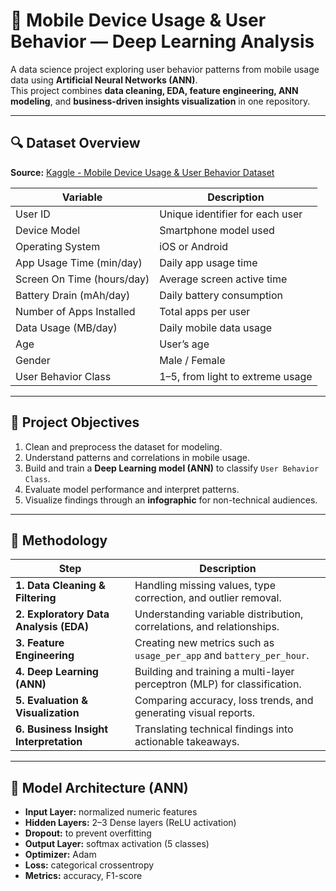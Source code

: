 # 📱 Mobile Device Usage & User Behavior — Deep Learning Analysis

A data science project exploring user behavior patterns from mobile usage data using **Artificial Neural Networks (ANN)**.  
This project combines **data cleaning, EDA, feature engineering, ANN modeling**, and **business-driven insights visualization** in one repository.

---

## 🔍 Dataset Overview
**Source:** [Kaggle - Mobile Device Usage & User Behavior Dataset](#)

| Variable | Description |
|-----------|--------------|
| User ID | Unique identifier for each user |
| Device Model | Smartphone model used |
| Operating System | iOS or Android |
| App Usage Time (min/day) | Daily app usage time |
| Screen On Time (hours/day) | Average screen active time |
| Battery Drain (mAh/day) | Daily battery consumption |
| Number of Apps Installed | Total apps per user |
| Data Usage (MB/day) | Daily mobile data usage |
| Age | User’s age |
| Gender | Male / Female |
| User Behavior Class | 1–5, from light to extreme usage |

---

## 🎯 Project Objectives
1. Clean and preprocess the dataset for modeling.  
2. Understand patterns and correlations in mobile usage.  
3. Build and train a **Deep Learning model (ANN)** to classify `User Behavior Class`.  
4. Evaluate model performance and interpret patterns.  
5. Visualize findings through an **infographic** for non-technical audiences.

---

## 🧠 Methodology
| Step | Description |
|------|--------------|
| **1. Data Cleaning & Filtering** | Handling missing values, type correction, and outlier removal. |
| **2. Exploratory Data Analysis (EDA)** | Understanding variable distribution, correlations, and relationships. |
| **3. Feature Engineering** | Creating new metrics such as `usage_per_app` and `battery_per_hour`. |
| **4. Deep Learning (ANN)** | Building and training a multi-layer perceptron (MLP) for classification. |
| **5. Evaluation & Visualization** | Comparing accuracy, loss trends, and generating visual reports. |
| **6. Business Insight Interpretation** | Translating technical findings into actionable takeaways. |

---

## 🧩 Model Architecture (ANN)
- **Input Layer:** normalized numeric features  
- **Hidden Layers:** 2–3 Dense layers (ReLU activation)  
- **Dropout:** to prevent overfitting  
- **Output Layer:** softmax activation (5 classes)  
- **Optimizer:** Adam  
- **Loss:** categorical crossentropy  
- **Metrics:** accuracy, F1-score  

